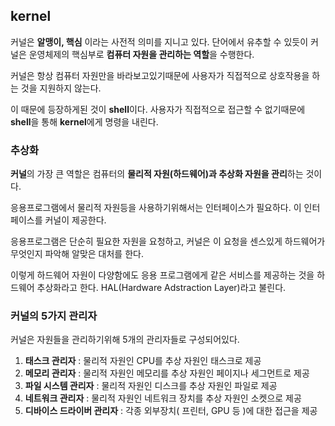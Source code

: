 ## kernel

커널은 **알맹이, 핵심** 이라는 사전적 의미를 지니고 있다.
단어에서 유추할 수 있듯이 커널은 운영체제의 핵심부로 **컴퓨터 자원을 관리하는 역할**을 수행한다.

커널은 항상 컴퓨터 자원만을 바라보고있기때문에 사용자가 직접적으로 상호작용을 하는 것을 지원하지 않는다.

이 때문에 등장하게된 것이 **shell**이다.
사용자가 직접적으로 접근할 수 없기때문에 **shell**을 통해 **kernel**에게 명령을 내린다.

### 추상화

**커널**의 가장 큰 역할은 컴퓨터의 **물리적 자원(하드웨어)과 추상화 자원을 관리**하는 것이다.

응용프로그램에서 물리적 자원등을 사용하기위해서는 인터페이스가 필요하다. 이 인터페이스를 커널이 제공한다.

응용프로그램은 단순히 필요한 자원을 요청하고, 커널은 이 요청을 센스있게 하드웨어가 무엇인지 파악해 알맞은 대처를 한다.

이렇게 하드웨어 자원이 다양함에도 응용 프로그램에게 같은 서비스를 제공하는 것을 하드웨어 추상화라고 한다.
HAL(Hardware Adstraction Layer)라고 불린다.

### 커널의 5가지 관리자

커널은 자원들을 관리하기위해 5개의 관리자들로 구성되어있다.

1. **태스크 관리자** : 물리적 자원인 CPU를 추상 자원인 태스크로 제공
2. **메모리 관리자** : 물리적 자원인 메모리를 추상 자원인 페이지나 세그먼트로 제공
3. **파일 시스템 관리자** : 물리적 자원인 디스크를 추상 자원인 파일로 제공
4. **네트워크 관리자** : 물리적 자원인 네트워크 장치를 추상 자원인 소켓으로 제공
5. **디바이스 드라이버 관리자** : 각종 외부장치( 프린터, GPU 등 )에 대한 접근을 제공
